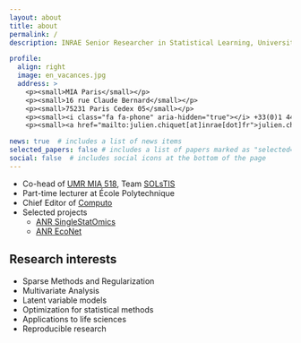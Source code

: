 ```yaml
---
layout: about
title: about
permalink: /
description: INRAE Senior Researcher in Statistical Learning, Université Paris-Saclay, AgroParisTech, INRAE

profile:
  align: right
  image: en_vacances.jpg
  address: >
    <p><small>MIA Paris</small></p>
    <p><small>16 rue Claude Bernard</small></p>
    <p><small>75231 Paris Cedex 05</small></p>
    <p><small><i class="fa fa-phone" aria-hidden="true"></i> +33(0)1 44 08 18 39</small></p>
    <p><small><a href="mailto:julien.chiquet[at]inrae[dot]fr">julien.chiquet[at]inrae[dot]fr</a</small></p>

news: true  # includes a list of news items
selected_papers: false # includes a list of papers marked as "selected={true}"
social: false  # includes social icons at the bottom of the page
---
```



- Co-head of <a href="https://www6.inrae.fr/mia-paris">UMR MIA 518</a>, Team [SOLsTIS](https://www6.inrae.fr/mia-paris/Equipes/SOLsTIS)
- Part-time lecturer at École Polytechnique
- Chief Editor of [Computo](https://computo.sfds.asso.fr/)
- Selected projects
  - [ANR SingleStatOmics](https://anr-singlestatomics.pages.math.cnrs.fr/)
  - [ANR EcoNet](http://cmatias.perso.math.cnrs.fr/ANR_EcoNet.html)

## Research interests

- Sparse Methods and Regularization
- Multivariate Analysis
- Latent variable models
- Optimization for statistical methods
- Applications to life sciences
- Reproducible research

<!--
More on this can be found in my Habilitation à diriger les recherches.

Here is a full academic CV (April 2020).
-->
